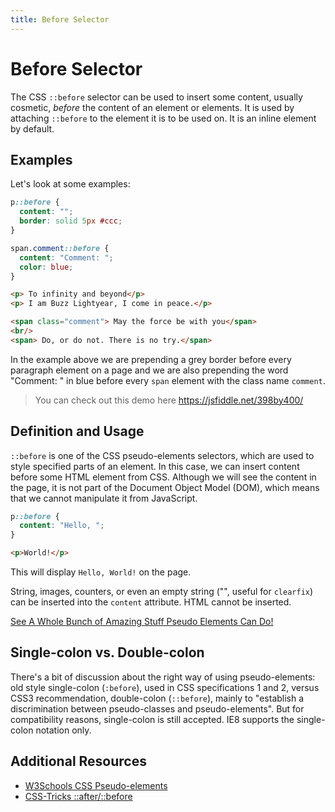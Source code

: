 ```yaml
---
title: Before Selector
---
```


# Before Selector
The CSS `::before` selector can be used to insert some content, usually cosmetic, *before* the content of an element or elements. It is used by attaching `::before` to the element it is to be used on. It is an inline element by default.

## Examples
Let's look at some examples:

```css
p::before {
  content: "";
  border: solid 5px #ccc;
}

span.comment::before {
  content: "Comment: ";
  color: blue;
}
```

```html
<p> To infinity and beyond</p>
<p> I am Buzz Lightyear, I come in peace.</p>

<span class="comment"> May the force be with you</span>
<br/>
<span> Do, or do not. There is no try.</span>

```

In the example above we are prepending a grey border before every paragraph element on a page and we are also prepending the word "Comment: " in blue before every `span` element with the class name `comment`.

> You can check out this demo here https://jsfiddle.net/398by400/

## Definition and Usage
`::before` is one of the CSS pseudo-elements selectors, which are used to style specified parts of an element. In this case, we can insert content before some HTML element from CSS. Although we will see the content in the page, it is not part of the Document Object Model (DOM), which means that we cannot manipulate it from JavaScript.

```css
p::before {
  content: "Hello, ";
}
```

```html
<p>World!</p>
```

This will display `Hello, World!` on the page.

String, images, counters, or even an empty string ("", useful for `clearfix`) can be inserted into the `content` attribute.  HTML cannot be inserted.

[See A Whole Bunch of Amazing Stuff Pseudo Elements Can Do!](https://www.w3schools.com/css/css_pseudo_elements.asp)

## Single-colon vs. Double-colon
There's a bit of discussion about the right way of using pseudo-elements: old style single-colon (`:before`), used in CSS specifications 1 and 2, versus CSS3 recommendation, double-colon (`::before`), mainly to "establish a discrimination between pseudo-classes and pseudo-elements". But for compatibility reasons, single-colon is still accepted. IE8 supports the single-colon notation only.

## Additional Resources
- [W3Schools CSS Pseudo-elements](https://www.w3schools.com/css/css_pseudo_elements.asp)
- [CSS-Tricks ::after/::before](https://css-tricks.com/almanac/selectors/a/after-and-before/)
